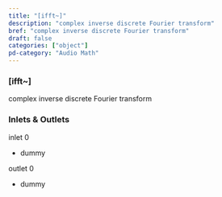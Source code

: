 ```yaml
---
title: "[ifft~]"
description: "complex inverse discrete Fourier transform"
bref: "complex inverse discrete Fourier transform"
draft: false
categories: ["object"]
pd-category: "Audio Math"
---
```


### [ifft~]

complex inverse discrete Fourier transform

### Inlets & Outlets

inlet 0

 - dummy

outlet 0

 - dummy
 
